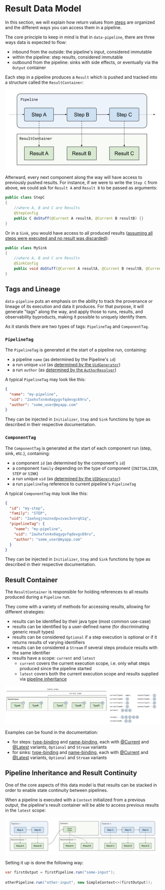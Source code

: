 # Result Data Model

In this section, we will explain how return values from [steps](steps.md) are organized and the different ways you can access them in a pipeline.

The core principle to keep in mind is that in `data-pipeline`, there are three ways data is expected to flow:
* inbound from the outside: the pipeline's input, considered immutable
* within the pipeline: step results, considered immutable 
* outbound from the pipeline: sinks with side effects, or eventually via the `Output` container

Each step in a pipeline produces a `Result` which is pushed and tracked into a structure called the `ResultContainer`:

![](resources/result-data-model-step-and-result.jpg)

Afterward, every next component along the way will have access to previously pushed results.
For instance, if we were to write the `Step C` from above, we could ask for `Result A` and `Result B` to be passed as arguments:

```java
public class StepC
{
    //where A, B and C are Results
    @StepConfig
    public C doStuff(@Current A resultA, @Current B resultB) {}
}
```

Or in a `Sink`, you would have access to all produced results ([assuming all steps were executed and no result was discarded](steps.md#result-evaluators)):

```java
public class MySink
{
    //where A, B and C are Results
    @SinkConfig
    public void doStuff(@Current A resultA, @Current B resultB, @Current C resultC) {}
}
```

## Tags and Lineage

`data-pipeline` puts an emphasis on the ability to track the provenance or lineage of its execution and data it produces.
For that purpose, it will generate "tags" along the way, and apply those to runs, results, and observability byproducts, making it possible to uniquely identify them.

As it stands there are two types of tags: `PipelineTag` and `ComponentTag`.

### `PipelineTag`

The `PipelineTag` is generated at the start of a pipeline run, containing:
* a pipeline `name` (as determined by the Pipeline's `id`)
* a run unique `uid` (as [determined by the `UidGenerator`](modifiers_and_hooks.md#uid-generators))
* a run `author` (as [determined by the `AuthorResolver`](modifiers_and_hooks.md#author-resolvers))

A typical `PipelineTag` may look like this:

```json
{
  "name": "my-pipeline",
  "uid": "2axhxfxn4x0agygvfqdevgc69ru",
  "author": "some_user@myapp.com"
}
```

They can be injected in `Initializer`, `Step` and `Sink` functions by type as described in their respective documentation.

### `ComponentTag`

The `ComponentTag` is generated at the start of each component run (step, sink, etc.), containing:
* a component `id` (as determined by the component's `id`)
* a component `family` depending on the type of component (`INITIALIZER`, `STEP` or `SINK`)
* a run unique `uid` (as [determined by the `UIDGenerator`](modifiers_and_hooks.md#uid-generators))
* a run `pipelineTag` reference to current pipeline's `PipelineTag`

A typical `ComponentTag` may look like this:

```json
{
  "id": "my-step",
  "family": "STEP",
  "uid": "2axhxgjnoznxdpvzvas3vnrqh1q",
  "pipelineTag": {
    "name": "my-pipeline",
    "uid": "2axhxfxn4x0agygvfqdevgc69ru",
    "author": "some_user@myapp.com"
  }
}
```

They can be injected in `Initializer`, `Step` and `Sink` functions by type as described in their respective documentation.

## Result Container

The `ResultContainer` is responsible for holding references to all results produced during a `Pipeline` run.

They come with a variety of methods for accessing results, allowing for different strategies:
* results can be identified by their java type (most common use-case)
* results can be identified by a user-defined name (for discriminating generic result types)
* results can be considered `Optional` if a step execution is optional or if it returns results of varying identifiers
* results can be considered a `Stream` if several steps produce results with the same identifier
* results have a scope: `current` and `latest`
  * `current` covers the current execution scope, i.e. only what steps produced since the pipeline started
  * `latest` covers both the current execution scope and results supplied via [pipeline inheritance](#pipeline-inheritance-and-result-continuity)

![](resources/result-data-model-scopes.jpg)

Examples can be found in the documentation:
* for steps: [type-binding](steps.md#by-type) and [name-binding](steps.md#by-name), each with [@Current](steps.md#current) and [@Latest](steps.md#latest) variants, `Optional` and `Stream` variants
* for sinks: [type-binding](sinks.md#by-type) and [name-binding](sinks.md#by-name), each with [@Current](sinks.md#current) and [@Latest](sinks.md#latest) variants, `Optional` and `Stream` variants

## Pipeline Inheritance and Result Continuity

One of the core aspects of this data model is that results can be stacked in order to enable state continuity between pipelines.

When a pipeline is executed with a `Context` initialized from a previous output, the pipeline's result container will be able to access previous results in the `latest` scope:

![](resources/result-data-model-pipeline-inheritance.jpg)

Setting it up is done the following way:

```java
var firstOutput = firstPipeline.run("some-input");

otherPipeline.run("other-input", new SimpleContext<>(firstOutput));
```
